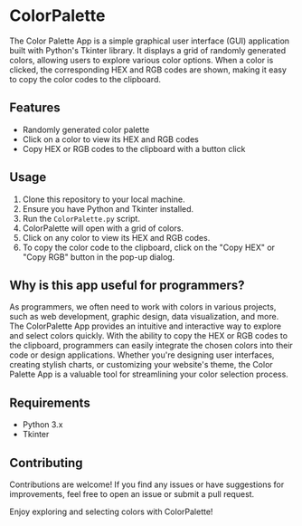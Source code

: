 # ColorPalette

The Color Palette App is a simple graphical user interface (GUI) application built with Python's Tkinter library. It displays a grid of randomly generated colors, allowing users to explore various color options. When a color is clicked, the corresponding HEX and RGB codes are shown, making it easy to copy the color codes to the clipboard.

## Features

- Randomly generated color palette
- Click on a color to view its HEX and RGB codes
- Copy HEX or RGB codes to the clipboard with a button click

## Usage

1. Clone this repository to your local machine.
2. Ensure you have Python and Tkinter installed.
3. Run the `ColorPalette.py` script.
4. ColorPalette will open with a grid of colors.
5. Click on any color to view its HEX and RGB codes.
6. To copy the color code to the clipboard, click on the "Copy HEX" or "Copy RGB" button in the pop-up dialog.

## Why is this app useful for programmers?

As programmers, we often need to work with colors in various projects, such as web development, graphic design, data visualization, and more. The ColorPalette App provides an intuitive and interactive way to explore and select colors quickly. With the ability to copy the HEX or RGB codes to the clipboard, programmers can easily integrate the chosen colors into their code or design applications. Whether you're designing user interfaces, creating stylish charts, or customizing your website's theme, the Color Palette App is a valuable tool for streamlining your color selection process.

## Requirements

- Python 3.x
- Tkinter

## Contributing

Contributions are welcome! If you find any issues or have suggestions for improvements, feel free to open an issue or submit a pull request.


Enjoy exploring and selecting colors with ColorPalette!
